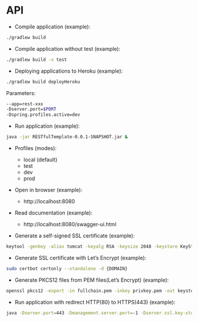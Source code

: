 # API

* Compile application (example):

```sh
./gradlew build
```

* Compile application without test (example):

```sh
./gradlew build -x test
```

* Deploying applications to Heroku (example):

```sh
./gradlew build deployHeroku
```
Parameters:
```sh
--app=rest-xxx
-Dserver.port=$PORT 
-Dspring.profiles.active=dev
```

* Run application (example):

```sh
java -jar RESTfulTemplate-0.0.1-SNAPSHOT.jar &
```

* Profiles (modes):
    * local (default)
    * test
    * dev
    * prod
    
* Open in browser (example):

    * http://localhost:8080

* Read documentation (example):

    * http://localhost:8080/swagger-ui.html
    
* Generate a self-signed SSL certificate (example):

```sh
keytool -genkey -alias tomcat -keyalg RSA -keysize 2048 -keystore KeyStore.jks -validity 3650
```

* Generate SSL certificate with Let’s Encrypt (example):

```sh
sudo certbot certonly --standalone -d {DOMAIN}
```

* Generate PKCS12 files from PEM files(Let’s Encrypt) (example):

```sh
openssl pkcs12 -export -in fullchain.pem -inkey privkey.pem -out keystore.p12 -name tomcat -CAfile chain.pem -caname root
```
    
* Run application with redirect HTTP(80) to HTTPS(443) (example):

```sh
java -Dserver.port=443 -Dmanagement.server.port=-1 -Dserver.ssl.key-store={PATH} -Dserver.ssl.key-store-password={PASSWORD} -Dserver.ssl.key-store-type={TYPE} -Dserver.ssl.key-alias={ALIAS} -jar RESTfulTemplate-0.0.1-SNAPSHOT.jar &
```
